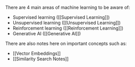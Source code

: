 There are 4 main areas of machine learning to be aware of:

-  Supervised learning ([[Supervised Learning]])
-  Unsupervised learning ([[Unsupervised Learning]])
-  Reinforcement learning ([[Reinforcement Learning]])
-  Generative AI ([[Generative AI]])

There are also notes here on important concepts such as:

- [[Vector Embeddings]]
- [[Similarity Search Notes]]

